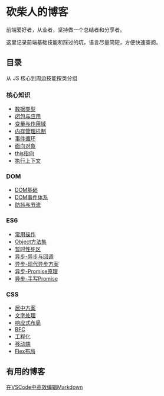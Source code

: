 # 砍柴人的博客

前端爱好者，从业者，坚持做一个总结者和分享者。

这里记录前端基础技能和踩过的坑，语言尽量简短，方便快速查阅。

## 目录

从 JS 核心到周边技能按类分组

### 核心知识

- [数据类型](javascript/core/data-types.md)
- [闭包与应用](javascript/core/closure-apply.md)
- [变量与作用域](javascript/core/variable-scope.md)
- [内存管理机制](javascript/core/memory-manage.md)
- [事件循环](javascript/core/event-loop.md)
- [面向对象](javascript/core/object-oriented.md)
- [this指向](javascript/core/this-point.md)
- [执行上下文](javascript/core/execure-context.md)

### DOM

- [DOM基础](javascript/dom/dom-basic.md)
- [DOM事件体系](javascript/dom/dom-event.md)
- [防抖与节流](javascript/dom/debounce-throttle.md)

### ES6

- [常用操作](javascript/es6+/common-operation.md)
- [Object方法集](javascript/es6+/object-sets.md)
- [暂时性死区](javascript/es6+/temporal-dead-zone.md)
- [异步-异步与回调](javascript/async/async-callback.md)
- [异步-现代异步方案](javascript/async/modern-scheme.md)
- [异步-Promise原理](javascript/async/promise-principle.md)
- [异步-手写Promise](javascript/async/write-promise.md)

### CSS

- [居中方案](javascript/css/center-scheme.md)
- [文字处理](javascript/css/text-process.md)
- [响应式布局](javascript/css/responsive.md)
- [BFC](javascript/css/BFC.md)
- [工程化](javascript/css/engineering.md)
- [移动端](javascript/css/mobile.md)
- [Flex布局](javascript/css/flex-layout.md)

## 有用的博客

[在VSCode中高效编辑Markdown](https://www.thisfaner.com/p/edit-markdown-efficiently-in-vscode/)